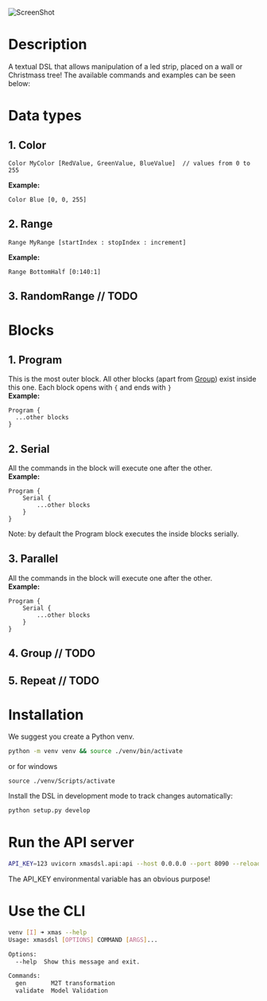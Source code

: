 
![ScreenShot](https://media.discordapp.net/attachments/1176508348372369408/1176510791151796404/Screenshot_2023-11-21_at_15.13.45.png)

# Description
A textual DSL that allows manipulation of a led strip, placed on a wall or Christmass tree! The available commands and examples can be seen below:

# Data types

## 1. Color
```
Color MyColor [RedValue, GreenValue, BlueValue]  // values from 0 to 255
```
<b>Example:</b>
```
Color Blue [0, 0, 255]
```

## 2. Range
```
Range MyRange [startIndex : stopIndex : increment]  
```
<b>Example:</b>
```
Range BottomHalf [0:140:1]
```

## 3. RandomRange // TODO

# Blocks

## 1. Program
This is the most outer block. All other blocks (apart from [Group](/#Group)) exist inside this one. Each block opens with ```{``` and ends with ```}```  
<b>Example:</b>
```
Program {
  ...other blocks
}
```

## 2. Serial
All the commands in the block will execute one after the other.  
<b>Example:</b>
```
Program {
	Serial {
  		...other blocks
	}
}
```

Note: by default the Program block executes the inside blocks serially.

## 3. Parallel
All the commands in the block will execute one after the other.  
<b>Example:</b>
```
Program {
	Serial {
  		...other blocks
	}
}
```


## 4. Group // TODO

## 5. Repeat // TODO

# Installation

We suggest you create a Python venv.

```bash
python -m venv venv && source ./venv/bin/activate
```
or for windows
```
source ./venv/Scripts/activate
```

Install the DSL in development mode to track changes automatically:

```bash
python setup.py develop
```


# Run the API server

```bash
API_KEY=123 uvicorn xmasdsl.api:api --host 0.0.0.0 --port 8090 --reload
```

The API_KEY environmental variable has an obvious purpose!


# Use the CLI

```bash
venv [I] ➜ xmas --help
Usage: xmasdsl [OPTIONS] COMMAND [ARGS]...

Options:
  --help  Show this message and exit.

Commands:
  gen       M2T transformation
  validate  Model Validation

```

